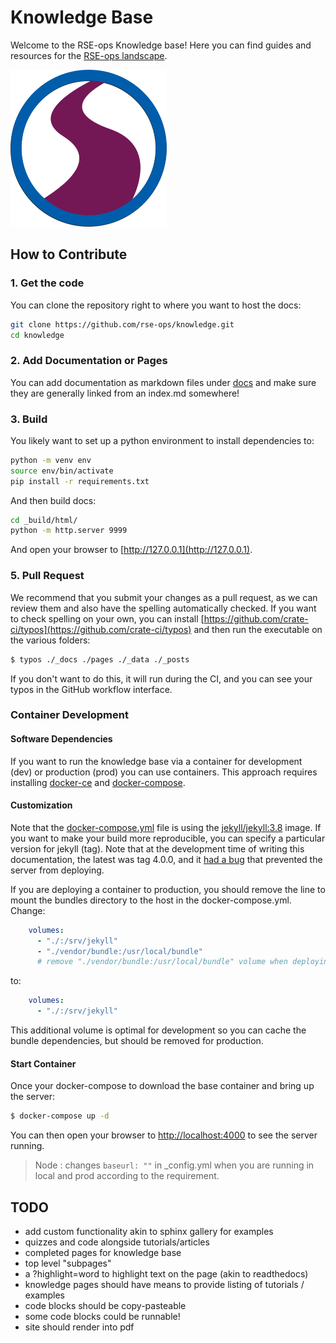 # Knowledge Base

Welcome to the RSE-ops Knowledge base! Here you can find guides and resources for the [RSE-ops landscape](https://rse-ops.github.io/landscape/).

![assets/img/rse-ops-roadmap.png](assets/img/rse-ops-roadmap.png)

## How to Contribute

### 1. Get the code

You can clone the repository right to where you want to host the docs:

```bash
git clone https://github.com/rse-ops/knowledge.git
cd knowledge
```

### 2. Add Documentation or Pages

You can add documentation as markdown files under [docs](docs) and make sure they are
generally linked from an index.md somewhere!


### 3. Build

You likely want to set up a python environment to install dependencies to:

```bash
python -m venv env 
source env/bin/activate
pip install -r requirements.txt
```

And then build docs:

```bash
cd _build/html/
python -m http.server 9999
```

And open your browser to [http://127.0.0.1](http://127.0.0.1).

### 5. Pull Request

We recommend that you submit your changes as a pull request, as we can review them and also have the spelling automatically checked.
If you want to check spelling on your own, you can install [https://github.com/crate-ci/typos](https://github.com/crate-ci/typos) and then run
the executable on the various folders:

```bash
$ typos ./_docs ./pages ./_data ./_posts 
```
If you don't want to do this, it will run during the CI, and you can see your typos in the GitHub workflow interface.

### Container Development

#### Software Dependencies

If you want to run the knowledge base via a container for development (dev) or production (prod) you can use containers. This approach requires installing [docker-ce](https://docs.docker.com/engine/install/ubuntu/) and [docker-compose](https://docs.docker.com/compose/install/). 

#### Customization

Note that the [docker-compose.yml](docker-compose.yml) file is using the [jekyll/jekyll:3.8](https://hub.docker.com/r/jekyll/jekyll/tags) image. If you want to make your build more reproducible, you can specify a particular version for jekyll (tag). Note that at the development time of writing this documentation, the latest was tag 4.0.0,
and it [had a bug](https://github.com/fastai/fastpages/issues/267#issuecomment-620612896) that prevented the server from deploying.

If you are deploying a container to production, you should remove the line to
mount the bundles directory to the host in the docker-compose.yml. Change:

```yaml
    volumes: 
      - "./:/srv/jekyll"
      - "./vendor/bundle:/usr/local/bundle"
      # remove "./vendor/bundle:/usr/local/bundle" volume when deploying in production
```

to:

```yaml
    volumes: 
      - "./:/srv/jekyll"
```

This additional volume is optimal for development so you can cache the bundle dependencies,
but should be removed for production. 

#### Start Container

Once your docker-compose to download the base container and bring up the server:

```bash
$ docker-compose up -d
```

You can then open your browser to [http://localhost:4000](http://localhost:4000)
to see the server running.

> Node : changes `baseurl: ""` in _config.yml  when you are running in local and prod according to the requirement.

## TODO

- add custom functionality akin to sphinx gallery for examples
- quizzes and code alongside tutorials/articles
- completed pages for knowledge base
- top level "subpages"
- a ?highlight=word to highlight text on the page (akin to readthedocs)
- knowledge pages should have means to provide listing of tutorials / examples
- code blocks should be copy-pasteable
- some code blocks could be runnable!
- site should render into pdf
